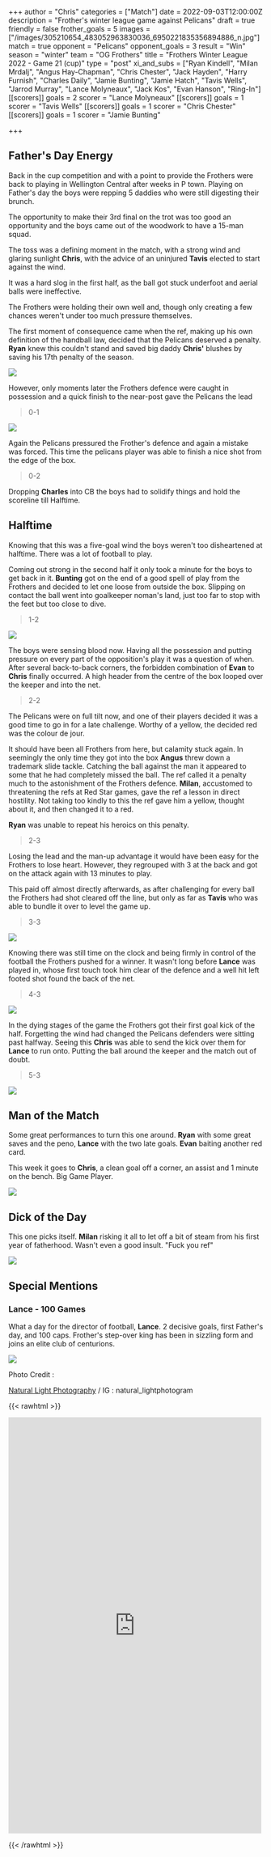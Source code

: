 +++
author = "Chris"
categories = ["Match"]
date = 2022-09-03T12:00:00Z
description = "Frother's winter league game against Pelicans"
draft = true
friendly = false
frother_goals = 5
images = ["/images/305210654_483052963830036_6950221835356894886_n.jpg"]
match = true
opponent = "Pelicans"
opponent_goals = 3
result = "Win"
season = "winter"
team = "OG Frothers"
title = "Frothers Winter League 2022 - Game 21 (cup)"
type = "post"
xi_and_subs = ["Ryan Kindell", "Milan Mrdalj", "Angus Hay-Chapman", "Chris Chester", "Jack Hayden", "Harry Furnish", "Charles Daily", "Jamie Bunting", "Jamie Hatch", "Tavis Wells", "Jarrod Murray", "Lance Molyneaux", "Jack Kos", "Evan Hanson", "Ring-In"]
[[scorers]]
goals = 2
scorer = "Lance Molyneaux"
[[scorers]]
goals = 1
scorer = "Tavis Wells"
[[scorers]]
goals = 1
scorer = "Chris Chester"
[[scorers]]
goals = 1
scorer = "Jamie Bunting"

+++
## Father's Day Energy

Back in the cup competition and with a point to provide the Frothers were back to playing in Wellington Central after weeks in P town. Playing on Father's day the boys were repping 5 daddies who were still digesting their brunch.

The opportunity to make their 3rd final on the trot was too good an opportunity and the boys came out of the woodwork to have a 15-man squad.

The toss was a defining moment in the match, with a strong wind and glaring sunlight **Chris**, with the advice of an uninjured **Tavis** elected to start against the wind.

It was a hard slog in the first half, as the ball got stuck underfoot and aerial balls were ineffective.

The Frothers were holding their own well and, though only creating a few chances weren't under too much pressure themselves.

The first moment of consequence came when the ref, making up his own definition of the handball law, decided that the Pelicans deserved a penalty. **Ryan** knew this couldn't stand and saved big daddy **Chris'** blushes by saving his 17th penalty of the season.

![](/images/302428427_483051650496834_3912033470077153648_n.jpg)

However, only moments later the Frothers defence were caught in possession and a quick finish to the near-post gave the Pelicans the lead

> 0-1

![](/images/301507237_483051680496831_7541477778878338828_n.jpg)

Again the Pelicans pressured the Frother's defence and again a mistake was forced. This time the pelicans player was able to finish a nice shot from the edge of the box.

> 0-2

Dropping **Charles** into CB the boys had to solidify things and hold the scoreline till Halftime.

## Halftime

Knowing that this was a five-goal wind the boys weren't too disheartened at halftime. There was a lot of football to play.

Coming out strong in the second half it only took a minute for the boys to get back in it. **Bunting** got on the end of a good spell of play from the Frothers and decided to let one loose from outside the box. Slipping on contact the ball went into goalkeeper noman's land, just too far to stop with the feet but too close to dive.

> 1-2

![](/images/302445434_483052550496744_6931658842732258065_n.jpg)

The boys were sensing blood now. Having all the possession and putting pressure on every part of the opposition's play it was a question of when. After several back-to-back corners, the forbidden combination of **Evan** to **Chris** finally occurred. A high header from the centre of the box looped over the keeper and into the net.

> 2-2

The Pelicans were on full tilt now, and one of their players decided it was a good time to go in for a late challenge. Worthy of a yellow, the decided red was the colour de jour.

It should have been all Frothers from here, but calamity stuck again. In seemingly the only time they got into the box **Angus** threw down a trademark slide tackle. Catching the ball against the man it appeared to some that he had completely missed the ball. The ref called it a penalty much to the astonishment of the Frothers defence. **Milan**, accustomed to threatening the refs at Red Star games, gave the ref a lesson in direct hostility. Not taking too kindly to this the ref gave him a yellow, thought about it, and then changed it to a red.

**Ryan** was unable to repeat his heroics on this penalty.

> 2-3

Losing the lead and the man-up advantage it would have been easy for the Frothers to lose heart. However, they regrouped with 3 at the back and got on the attack again with 13 minutes to play.

This paid off almost directly afterwards, as after challenging for every ball the Frothers had shot cleared off the line, but only as far as **Tavis** who was able to bundle it over to level the game up.

> 3-3

![](/images/305115390_483049820497017_1704678467484898296_n.jpg)

Knowing there was still time on the clock and being firmly in control of the football the Frothers pushed for a winner. It wasn't long before **Lance** was played in, whose first touch took him clear of the defence and a well hit left footed shot found the back of the net.

> 4-3

![](/images/305036601_483051620496837_5263630277793428701_n.jpg)

In the dying stages of the game the Frothers got their first goal kick of the half. Forgetting the wind had changed the Pelicans defenders were sitting past halfway. Seeing this **Chris** was able to send the kick over them for **Lance** to run onto. Putting the ball around the keeper and the match out of doubt.

> 5-3

![](/images/302291593_483051897163476_5310256614134633096_n.jpg)

## Man of the Match

Some great performances to turn this one around. **Ryan** with some great saves and the peno, **Lance** with the two late goals. **Evan** baiting another red card.

This week it goes to **Chris**, a clean goal off a corner, an assist and 1 minute on the bench. Big Game Player.

![](/images/302337789_483051983830134_6123124614407505674_n.jpg)

## Dick of the Day

This one picks itself. **Milan** risking it all to let off a bit of steam from his first year of fatherhood. Wasn't even a good insult. "Fuck you ref"

![](/images/img_9506-custom.jpg)

## Special Mentions

### Lance - 100 Games

What a day for the director of football, **Lance**. 2 decisive goals, first Father's day, and 100 caps. Frother's step-over king has been in sizzling form and joins an elite club of centurions.

![](/images/228404266_3448410588718555_8093951335355050790_n.jpg)

Photo Credit :

[Natural Light Photography](https://www.facebook.com/naturallightphotographycompany?__cft__%5B0%5D=AZXEiZDcuhrmVo_M6TKTudvmbLe5X-vYCiQNwhhA1xJWqKTfj_TVp8WgxcRIFIvcM0UWib0koHOkpoHnkII_CUXr5A0_mSnxzGIwDhg4hseqMPC79tTdd1LHd_DkTtoj9DV6_mPsk_xUNn4j7Skd_htTbz95jk01Qn0YCANUWSYPWA&__tn__=-%5DK-R) / IG : natural_lightphotogram

{{< rawhtml >}} <div class="row">

<iframe src="https://www.facebook.com/plugins/post.php?href=https%3A%2F%2Fwww.facebook.com%2FNZSundayFootball%2Fposts%2Fpfbid0GQ8UqK2f1EdTR1oR1nnTKVeTJeRAjoCCmX1XqebHjaVuLqh1Jor1cosuzPrzx4NGl&show_text=true&width=500" width="500" height="823" style="border:none;overflow:hidden" scrolling="no" frameborder="0" allowfullscreen="true" allow="autoplay; clipboard-write; encrypted-media; picture-in-picture; web-share"></iframe>

 </div>

{{< /rawhtml >}}